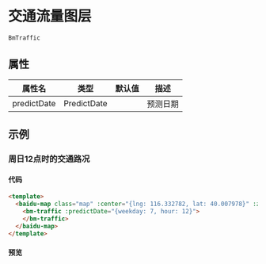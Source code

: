 # 交通流量图层

`BmTraffic`

## 属性

|属性名|类型|默认值|描述|
|------|:---:|:---:|----|
|predictDate|PredictDate||预测日期|

## 示例

### 周日12点时的交通路况

#### 代码

```html
<template>
  <baidu-map class="map" :center="{lng: 116.332782, lat: 40.007978}" :zoom="16">
    <bm-traffic :predictDate="{weekday: 7, hour: 12}">
    </bm-traffic>
  </baidu-map>
</template>
```

#### 预览

<doc-preview>
  <baidu-map class="map" :center="{lng: 116.332782, lat: 40.007978}" :zoom="15">
    <bm-traffic :predictDate="{weekday: 7, hour: 12}">
    </bm-traffic>
  </baidu-map>
</doc-preview>